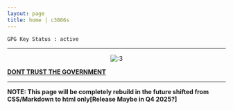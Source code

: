 ```yaml
---
layout: page
title: home | c3866s
---
```


```term
GPG Key Status : active
```
--------------------------------------------------------------------------
<p align="center">
  <img src="[URL_TO_YOUR_IMAGE](https://github.com/znkkw/znkkw.github.io/blob/main/assets/img/1024px-Flag_of_the_Arditi_del_Popolo_Battalion.svg.png)" alt=":3">
</p>



**[DONT TRUST THE GOVERNMENT](https://gentoo.org/)**

-------------------------------------------------------------------------
**NOTE: This page will be completely rebuild in the future shifted from CSS/Markdown to html only[Release Maybe in Q4 2025?]**

